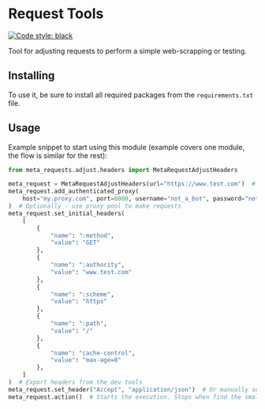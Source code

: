 # Request Tools

[![Code style: black](https://img.shields.io/badge/code%20style-black-000000.svg)](https://github.com/psf/black)

Tool for adjusting requests to perform a simple web-scrapping or testing.

## Installing

To use it, be sure to install all required packages from the `requirements.txt` file.

## Usage

Example snippet to start using this module (example covers one module, the flow is similar for the rest):

```python
from meta_requests.adjust.headers import MetaRequestAdjustHeaders

meta_request = MetaRequestAdjustHeaders(url="https://www.test.com")  # Replace with target url
meta_request.add_authenticated_proxy(
    host="my.proxy.com", port=8080, username="not_a_bot", password="not_a_password"
)  # Optionally - use proxy pool to make requests
meta_request.set_initial_headers(
    [
        {
            "name": ":method",
            "value": "GET"
        },
        {
            "name": ":authority",
            "value": "www.test.com"
        },
        {
            "name": ":scheme",
            "value": "https"
        },
        {
            "name": ":path",
            "value": "/"
        },
        {
            "name": "cache-control",
            "value": "max-age=0"
        },
    ]
)  # Export headers from the dev tools
meta_request.set_header("Accept", "application/json")  # Or manually set headers
meta_request.action()  # Starts the execution. Stops when find the smallest working set of proxy
```
